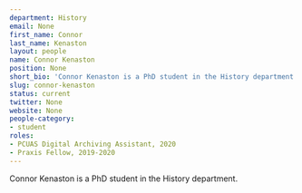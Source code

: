 ```yaml
---
department: History
email: None
first_name: Connor
last_name: Kenaston
layout: people
name: Connor Kenaston
position: None
short_bio: 'Connor Kenaston is a PhD student in the History department.'
slug: connor-kenaston
status: current
twitter: None
website: None
people-category:
- student
roles:
- PCUAS Digital Archiving Assistant, 2020
- Praxis Fellow, 2019-2020
---
```

Connor Kenaston is a PhD student in the History department.
